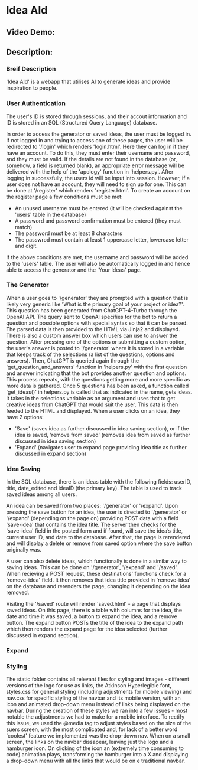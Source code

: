 # Idea AId


## Video Demo:  <URL HERE>


## Description:

### Breif Description
'Idea AId' is a webapp that utilises AI to generate ideas and provide inspiration to people.



### User Authentication
The user's ID is stored through sessions, and their accout information and ID is stored in an SQL (Structured Query Language) database. 

In order to access the generator or saved ideas, the user must be logged in. If not logged in and trying to access one of these pages, the user will be redirected to '/login' which renders 'login.html'. Here they can log in if they have an account. To do this, they must enter their username and password, and they must be valid. If the details are not found in the database (or, somehow, a field is returned blank), an appropriate error message will be delivered with the help of the 'apology' function in 'helpers.py'. After logging in successfully, the users id will be input into session. However, if a user does not have an account, they will need to sign up for one. This can be done at '/register' which renders 'register.html'. To create an account on the register page a few conditions must be met: 
- An unused username must be entered (it will be checked against the 'users' table in the database)
- A password and password confirmation must be entered (they must match)
- The password must be at least 8 characters 
- The passwrod must contain at least 1 uppercase letter, lowercase letter and digit.

If the above conditions are met, the username and password will be added to the 'users' table. The user will also be automatically logged in and hence able to access the generator and the 'Your Ideas' page.



### The Generator
When a user goes to '/generator' they are prompted with a question that is likely very generic like 'What is the primary goal of your project or idea?'. This question has been generated from ChatGPT-4-Turbo through the OpenAI API. The query sent to OpenAI specifies for the bot to return a question and possible options with special syntax so that it can be parsed. The parsed data is then provided to the HTML via Jinja2 and displayed. There is also a custom answer box which users can use to answer the question. After pressing one of the options or submitting a custom option, the user's answer is posted to '/generator' where it is stored in a variable that keeps track of the selections (a list of the questions, options and answers). Then, ChatGPT is queried again through the 'get_question_and_answers' function in 'helpers.py' with the first question and answer indicating that the bot provides another question and options. This process repeats, with the questions getting more and more specific as more data is gathered. Once 5 questions has been asked, a function called 'get_ideas()' in helpers.py is called that as indicated in the name, gets ideas. It takes in the selections variable as an argument and uses that to get creative ideas from ChatGPT that would suit the user. This data is then feeded to the HTML and displayed. When a user clicks on an idea, they have 2 options:
- 'Save' (saves idea as further discussed in idea saving section), or if the idea is saved, 'remove from saved' (removes idea from saved as further discussed in idea saving section)
- 'Expand' (navigates user to expand page providing idea title as further discussed in expand section)



### Idea Saving
In the SQL database, there is an ideas table with the following fields: userID, title, date_edited and ideaID (the primary key). The table is used to track saved ideas among all users.

An idea can be saved from two places: '/generator' or '/expand'. Upon pressing the save button for an idea, the user is directed to '/generator' or '/expand' (depending on the page on) providing POST data with a field 'save-idea' that contains the idea title. The server then checks for the 'save-idea' field in the posted form and if found, will save the idea’s title, current user ID, and date to the database. After that, the page is rerendered and will display a delete or remove from saved option where the save button originally was.

A user can also delete ideas, which functionally is done in a similar way to saving ideas. This can be done on '/generator', '/expand' and '/saved'. When recieving a POST request, these destinations' functions check for a 'remove-idea' field. It then removes that idea title provided in 'remove-idea' on the database and rerenders the page, changing it depending on the idea removed.

Visiting the '/saved' route will render 'saved.html' - a page that displays saved ideas. On this page, there is a table with columns for the idea, the date and time it was saved, a button to expand the idea, and a remove button. The expand button POSTs the title of the idea to the expand path which then renders the expand page for the idea selected (further discussed in expand section).



### Expand



### Styling
The static folder contains all relevant files for styling and images - different versions of the logo for use as links, the Atkinson Hyperlegible font, styles.css for general styling (including adjustments for mobile viewing) and nav.css for specific styling of the navbar and its mobile version, with an icon and animated drop-down menu instead of links being displayed on the navbar. During the creation of these styles we ran into a few issues - most notable the adjustments we had to make for a mobile interface. To rectify this issue, we used the @media tag to adjust styles based on the size of the suers screen, with the most complicated and, for lack of a better word 'coolest' feature we implemented was the drop-down nav. When on a small screen, the links on the navbar dissapear, leaving just the logo and a hamburger icon. On clicking of the icon an (extremely time consuming to code) animation plays, transforming the hamburger into a X and displaying a drop-down menu with all the links that would be on e traditional navbar.
